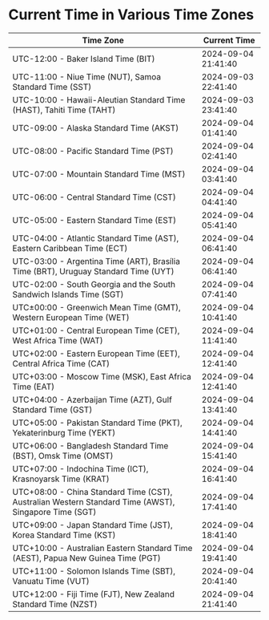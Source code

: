 # Current Time in Various Time Zones

| Time Zone | Current Time |
|-----------|--------------|
| UTC-12:00 - Baker Island Time (BIT) | 2024-09-04 21:41:40 |
| UTC-11:00 - Niue Time (NUT), Samoa Standard Time (SST) | 2024-09-03 22:41:40 |
| UTC-10:00 - Hawaii-Aleutian Standard Time (HAST), Tahiti Time (TAHT) | 2024-09-03 23:41:40 |
| UTC-09:00 - Alaska Standard Time (AKST) | 2024-09-04 01:41:40 |
| UTC-08:00 - Pacific Standard Time (PST) | 2024-09-04 02:41:40 |
| UTC-07:00 - Mountain Standard Time (MST) | 2024-09-04 03:41:40 |
| UTC-06:00 - Central Standard Time (CST) | 2024-09-04 04:41:40 |
| UTC-05:00 - Eastern Standard Time (EST) | 2024-09-04 05:41:40 |
| UTC-04:00 - Atlantic Standard Time (AST), Eastern Caribbean Time (ECT) | 2024-09-04 06:41:40 |
| UTC-03:00 - Argentina Time (ART), Brasília Time (BRT), Uruguay Standard Time (UYT) | 2024-09-04 06:41:40 |
| UTC-02:00 - South Georgia and the South Sandwich Islands Time (SGT) | 2024-09-04 07:41:40 |
| UTC±00:00 - Greenwich Mean Time (GMT), Western European Time (WET) | 2024-09-04 10:41:40 |
| UTC+01:00 - Central European Time (CET), West Africa Time (WAT) | 2024-09-04 11:41:40 |
| UTC+02:00 - Eastern European Time (EET), Central Africa Time (CAT) | 2024-09-04 12:41:40 |
| UTC+03:00 - Moscow Time (MSK), East Africa Time (EAT) | 2024-09-04 12:41:40 |
| UTC+04:00 - Azerbaijan Time (AZT), Gulf Standard Time (GST) | 2024-09-04 13:41:40 |
| UTC+05:00 - Pakistan Standard Time (PKT), Yekaterinburg Time (YEKT) | 2024-09-04 14:41:40 |
| UTC+06:00 - Bangladesh Standard Time (BST), Omsk Time (OMST) | 2024-09-04 15:41:40 |
| UTC+07:00 - Indochina Time (ICT), Krasnoyarsk Time (KRAT) | 2024-09-04 16:41:40 |
| UTC+08:00 - China Standard Time (CST), Australian Western Standard Time (AWST), Singapore Time (SGT) | 2024-09-04 17:41:40 |
| UTC+09:00 - Japan Standard Time (JST), Korea Standard Time (KST) | 2024-09-04 18:41:40 |
| UTC+10:00 - Australian Eastern Standard Time (AEST), Papua New Guinea Time (PGT) | 2024-09-04 19:41:40 |
| UTC+11:00 - Solomon Islands Time (SBT), Vanuatu Time (VUT) | 2024-09-04 20:41:40 |
| UTC+12:00 - Fiji Time (FJT), New Zealand Standard Time (NZST) | 2024-09-04 21:41:40 |
